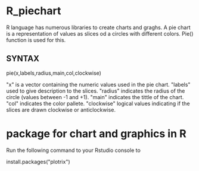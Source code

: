 # R_piechart
R language has numerous libraries to create charts and graghs. A pie chart is a representation of values as slices od a circles with different colors. Pie() function is used for this.

## SYNTAX

pie(x,labels,radius,main,col,clockwise)

"x" is a vector containing the numeric values used in the pie chart.
"labels" used to give description to the slices.
"radius" indicates the radius of the circle (values between -1 and +1).
"main" indicates the tittle of the chart.
"col" indicates the color pallete.
"clockwise" logical values indicating if the slices are drawn clockwise or anticlockwise.

# package for chart and graphics in R
Run the following command to your Rstudio console to 

install.packages("plotrix")
